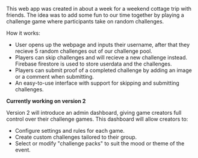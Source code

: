 This web app was created in about a week for a weekend cottage trip with friends. 
The idea was to add some fun to our time together by playing a challenge game where participants take on random challenges.

How it works:
- User opens up the webpage and inputs their username, after that they recieve 5 random challenges out of our challenge pool.
- Players can skip challenges and will recieve a new challenge instead. Firebase firestore is used to store userdata and the challenges.
- Players can submit proof of a completed challenge by adding an image or a comment when submitting.
- An easy-to-use interface with support for skipping and submitting challenges.

**Currently working on version 2**

Version 2 will introduce an admin dashboard, giving game creators full control over their challenge games. This dashboard will allow creators to:
- Configure settings and rules for each game.
- Create custom challenges tailored to their group.
- Select or modify "challenge packs" to suit the mood or theme of the event.
